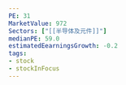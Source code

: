 ```yaml
---
PE: 31
MarketValue: 972
Sectors: ["[[半导体及元件]]"]
medianPE: 59.0
estimatedEearningsGrowth: -0.2
tags:
- stock
- stockInFocus 
---
```



